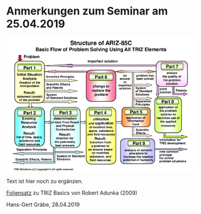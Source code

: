 # Anmerkungen zum Seminar am 25.04.2019

![Versuch, ein Bild einzubinden](ARIZ-Workflow.png)

Text ist hier noch zu ergänzen.


[Foliensatz](https://www.brainguide.de/upload/publication/e7/24u1n/815a57d16dcb41bb91017185350836d1_1316606331.pdf)
zu TRIZ Basics von Robert Adunka (2009)

Hans-Gert Gräbe, 28.04.2019
